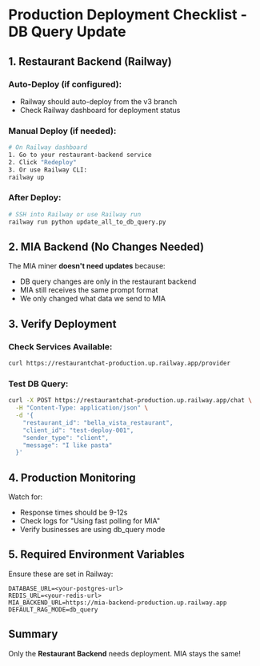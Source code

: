 # Production Deployment Checklist - DB Query Update

## 1. Restaurant Backend (Railway)

### Auto-Deploy (if configured):
- Railway should auto-deploy from the v3 branch
- Check Railway dashboard for deployment status

### Manual Deploy (if needed):
```bash
# On Railway dashboard
1. Go to your restaurant-backend service
2. Click "Redeploy" 
3. Or use Railway CLI:
railway up
```

### After Deploy:
```bash
# SSH into Railway or use Railway run
railway run python update_all_to_db_query.py
```

## 2. MIA Backend (No Changes Needed)

The MIA miner **doesn't need updates** because:
- DB query changes are only in the restaurant backend
- MIA still receives the same prompt format
- We only changed what data we send to MIA

## 3. Verify Deployment

### Check Services Available:
```bash
curl https://restaurantchat-production.up.railway.app/provider
```

### Test DB Query:
```bash
curl -X POST https://restaurantchat-production.up.railway.app/chat \
  -H "Content-Type: application/json" \
  -d '{
    "restaurant_id": "bella_vista_restaurant",
    "client_id": "test-deploy-001",
    "sender_type": "client",
    "message": "I like pasta"
  }'
```

## 4. Production Monitoring

Watch for:
- Response times should be 9-12s
- Check logs for "Using fast polling for MIA"
- Verify businesses are using db_query mode

## 5. Required Environment Variables

Ensure these are set in Railway:
```
DATABASE_URL=<your-postgres-url>
REDIS_URL=<your-redis-url>
MIA_BACKEND_URL=https://mia-backend-production.up.railway.app
DEFAULT_RAG_MODE=db_query
```

## Summary

Only the **Restaurant Backend** needs deployment. MIA stays the same!
